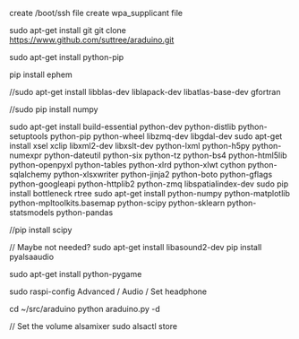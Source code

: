 create /boot/ssh file
create wpa_supplicant file

sudo apt-get install git
git clone https://www.github.com/suttree/araduino.git

sudo apt-get install python-pip

pip install ephem

//sudo apt-get install libblas-dev liblapack-dev libatlas-base-dev gfortran

//sudo pip install numpy

sudo apt-get install build-essential python-dev python-distlib python-setuptools python-pip python-wheel libzmq-dev libgdal-dev
sudo apt-get install xsel xclip libxml2-dev libxslt-dev python-lxml python-h5py python-numexpr python-dateutil python-six python-tz python-bs4 python-html5lib python-openpyxl python-tables python-xlrd python-xlwt cython python-sqlalchemy python-xlsxwriter python-jinja2 python-boto python-gflags python-googleapi python-httplib2 python-zmq libspatialindex-dev
sudo pip install bottleneck rtree
sudo apt-get install python-numpy python-matplotlib python-mpltoolkits.basemap python-scipy python-sklearn python-statsmodels python-pandas

//pip install scipy

// Maybe not needed?
sudo apt-get install libasound2-dev
pip install pyalsaaudio

sudo apt-get install python-pygame

sudo raspi-config
Advanced / Audio / Set headphone

cd ~/src/araduino
python araduino.py -d

// Set the volume
alsamixer
sudo alsactl store


